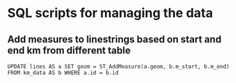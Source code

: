 # SQL scripts for managing the data


## Add measures to linestrings based on start and end km from different table
```
UPDATE lines AS a SET geom = ST_AddMeasure(a.geom, b.m_start, b.m_end)
FROM km_data AS b WHERE a.id = b.id
```

